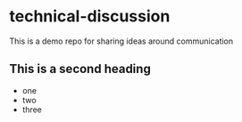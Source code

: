 # technical-discussion
This is a demo repo for sharing ideas around communication


## This is a second heading


* one
* two 
* three
